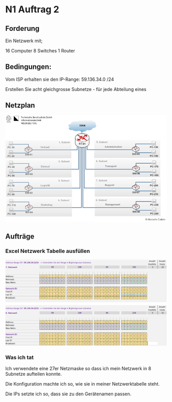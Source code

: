 # N1 Auftrag 2

## Forderung

Ein Netzwerk mit;

16 Computer
8 Switches
1 Router

## Bedingungen:

Vom ISP erhalten sie den IP-Range: 59.136.34.0 /24

Erstellen Sie acht gleichgrosse Subnetze - für jede Abteilung eines

## Netzplan 

![](image.png)

## Aufträge

### Excel Netzwerk Tabelle ausfüllen

![Alt text](image-2.png)

### Was ich tat

Ich verwendete eine 27er Netzmaske so dass ich mein Netzwerk in 8 Subnetze aufteilen konnte.  

Die Konfiguration machte ich so, wie sie in meiner Netzwerktabelle steht. 

Die IPs setzte ich so, dass sie zu den Gerätenamen passen.

###